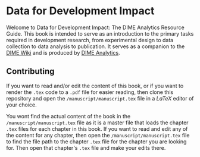 # Data for Development Impact

Welcome to Data for Development Impact: The DIME Analytics Resource Guide.
This book is intended to serve as an introduction to the primary tasks
required in development research, from experimental design
to data collection to data analysis to publication.
It serves as a companion to the [DIME Wiki](https://dimewiki.worldbank.org)
and is produced by [DIME Analytics](http://www.worldbank.org/en/research/dime/data-and-analytics).

## Contributing

If you want to read and/or edit the content of this book, or if you want to render the `.tex` code to a `.pdf` file for easier reading, then clone this repository and open the `/manuscript/manuscript.tex` file in a _LaTeX_ editor of your choice.

You wont find the actual content of the book in the `/manuscript/manuscript.tex` file as it is a master file that loads the chapter `.tex` files for each chapter in this book. If you want to read and edit any of the content for any chapter, then open the `/manuscript/manuscript.tex` file to find the file path to the chapter `.tex` file for the chapter you are looking for. Then open that chapter's `.tex` file and make your edits there.
